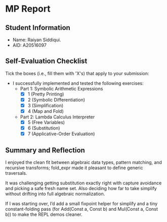# MP Report

## Student Information

- Name: Raiyan Siddiqui.
- AID: A20516097

## Self-Evaluation Checklist

Tick the boxes (i.e., fill them with 'X's) that apply to your submission:

- I successfully implemented and tested the following exercises:
  - Part 1: Symbolic Arithmetic Expressions
    - [X] 1 (Pretty Printing)
    - [X] 2 (Symbolic Differentiation)
    - [X] 3 (Simplification)
    - [X] 4 (Map and Fold)
  - Part 2: Lambda Calculus Interpreter
    - [X] 5 (Free Variables)
    - [X] 6 (Substitution)
    - [X] 7 (Applicative-Order Evaluation)

## Summary and Reflection

I enjoyed the clean fit between algebraic data types, pattern matching, and recursive transforms; fold_expr made it pleasant to define generic traversals.

It was challenging getting substitution exactly right with capture avoidance and picking a safe fresh name set. Also deciding how far to take simplify without drifting into full algebraic normalization.

If I was starting over, I’d add a small fixpoint helper for simplify and a tiny constant-folding pass (for Add(Const a, Const b) and Mul(Const a, Const b)) to make the REPL demos cleaner.
